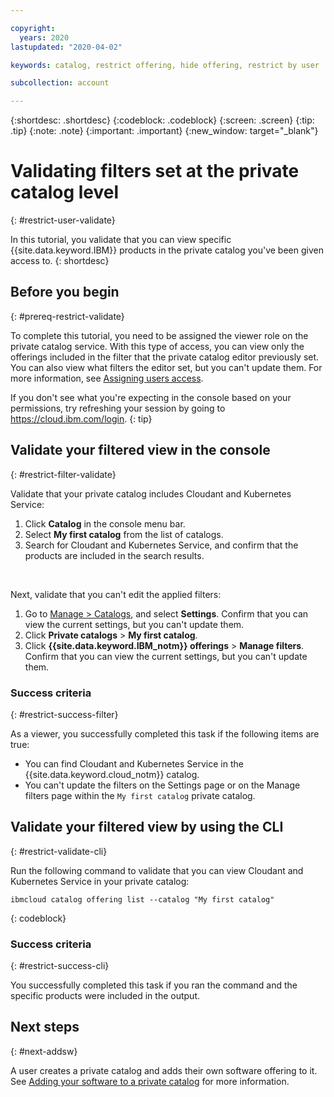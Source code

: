 ```yaml
---

copyright:
  years: 2020
lastupdated: "2020-04-02"

keywords: catalog, restrict offering, hide offering, restrict by user

subcollection: account

---
```


{:shortdesc: .shortdesc}
{:codeblock: .codeblock}
{:screen: .screen}
{:tip: .tip}
{:note: .note}
{:important: .important}
{:new_window: target="_blank"}

# Validating filters set at the private catalog level
{: #restrict-user-validate}

In this tutorial, you validate that you can view specific {{site.data.keyword.IBM}} products in the private catalog you've been given access to. 
{: shortdesc}

## Before you begin
{: #prereq-restrict-validate}

To complete this tutorial, you need to be assigned the viewer role on the private catalog service. With this type of access, you can view only the offerings included in the filter that the private catalog editor previously set. You can also view what filters the editor set, but you can't update them. For more information, see [Assigning users access](/docs/account?topic=account-catalog-access).

  If you don't see what you're expecting in the console based on your permissions, try refreshing your session by going to https://cloud.ibm.com/login.
  {: tip}

## Validate your filtered view in the console 
{: #restrict-filter-validate}

Validate that your private catalog includes Cloudant and Kubernetes Service:

1. Click **Catalog** in the console menu bar. 
2. Select **My first catalog** from the list of catalogs.
1. Search for Cloudant and Kubernetes Service, and confirm that the products are included in the search results. 
<br>  

Next, validate that you can't edit the applied filters:

1. Go to [Manage > Catalogs](https://cloud.ibm.com/content-mgmt/catalogs), and select **Settings**. Confirm that you can view the current settings, but you can't update them.
1. Click **Private catalogs** > **My first catalog**.
1. Click **{{site.data.keyword.IBM_notm}} offerings** > **Manage filters**. Confirm that you can view the current settings, but you can't update them. 

### Success criteria
{: #restrict-success-filter}

As a viewer, you successfully completed this task if the following items are true:

* You can find Cloudant and Kubernetes Service in the {{site.data.keyword.cloud_notm}} catalog.
* You can't update the filters on the Settings page or on the Manage filters page within the `My first catalog` private catalog.

## Validate your filtered view by using the CLI
{: #restrict-validate-cli} 

Run the following command to validate that you can view Cloudant and Kubernetes Service in your private catalog:

  ```
  ibmcloud catalog offering list --catalog "My first catalog"
  ```
  {: codeblock}

### Success criteria
{: #restrict-success-cli}

You successfully completed this task if you ran the command and the specific products were included in the output. 

## Next steps
{: #next-addsw}

A user creates a private catalog and adds their own software offering to it. See [Adding your software to a private catalog](/docs/account?topic=account-create-private-catalog) for more information.


